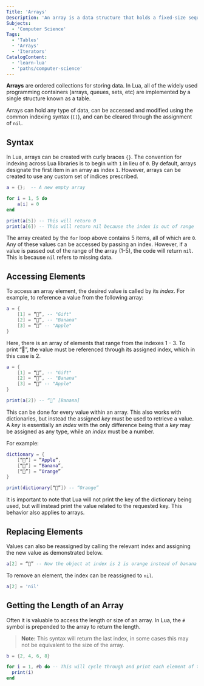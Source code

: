 ```yaml
---
Title: 'Arrays'
Description: 'An array is a data structure that holds a fixed-size sequence of elements of the same type.'
Subjects:
  - 'Computer Science'
Tags:
  - 'Tables'
  - 'Arrays'
  - 'Iterators'
CatalogContent:
  - 'learn-lua'
  - 'paths/computer-science'
---
```


**Arrays** are ordered collections for storing data. In Lua, all of the widely used programming containers (arrays, queues, sets, etc) are implemented by a single structure known as a table.

Arrays can hold any type of data, can be accessed and modified using the common indexing syntax (`[]`), and can be cleared through the assignment of `nil`.

## Syntax

In Lua, arrays can be created with curly braces `{}`. The convention for indexing across Lua libraries is to begin with `1` in lieu of `0`. By default, arrays designate the first item in an array as index `1`. However, arrays can be created to use any custom set of indices prescribed.

```lua
a = {};  -- A new empty array

for i = 1, 5 do
    a[i] = 0
end

print(a[5]) -- This will return 0
print(a[6]) -- This will return nil because the index is out of range
```

The array created by the `for` loop above contains 5 items, all of which are `0`. Any of these values can be accessed by passing an index. However, if a value is passed out of the range of the array (1-5), the code will return `nil`. This is because `nil` refers to missing data.

## Accessing Elements

To access an array element, the desired value is called by its _index_. For example, to reference a value from the following array:

```lua
a = {
    [1] = “🎁”, -- "Gift"
    [2] = “🍌”, -- "Banana"
    [3] = “🍎” -- "Apple"
}
```

Here, there is an array of elements that range from the indexes 1 - 3. To print “🍌”, the value must be referenced through its assigned index, which in this case is 2.

```lua
a = {
    [1] = “🎁”, -- "Gift"
    [2] = “🍌”, -- "Banana"
    [3] = “🍎” -- "Apple"
}

print(a[2]) -- “🍌” [Banana]
```

This can be done for every value within an array. This also works with dictionaries, but instead the assigned _key_ must be used to retrieve a value. A _key_ is essentially an _index_ with the only difference being that a _key_ may be assigned as any type, while an _index_ must be a number.

For example:

```lua
dictionary = {
    [“🍎”] = “Apple”,
    [“🍌”] = “Banana”,
    [“🍊”] = “Orange”
}

print(dictionary[“🍊”]) -- “Orange”
```

It is important to note that Lua will not print the key of the dictionary being used, but will instead print the value related to the requested key. This behavior also applies to arrays.

## Replacing Elements

Values can also be reassigned by calling the relevant index and assigning the new value as demonstrated below.

```lua
a[2] = “🍊” -- Now the object at index is 2 is orange instead of banana
```

To remove an element, the index can be reassigned to `nil`.

```lua
a[2] = 'nil'
```

## Getting the Length of an Array

Often it is valuable to access the length or size of an array. In Lua, the `#` symbol is prepended to the array to return the length.

> **Note:** This syntax will return the last index, in some cases this may not be equivalent to the size of the array.

```lua
b = {2, 4, 6, 8}

for i = 1, #b do -- This will cycle through and print each element of the array
  print(i)
end
```
